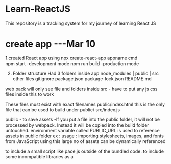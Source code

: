 # Learn-ReactJS
This repository is a tracking system for my journey of learning React JS

# create app                                  ---Mar 10
1.created React app using 
    npx create-react-app appname   cmd  
    npm start   -development mode
    npm run build    -production mode

2. Folder structure
    Had 3 folders inside app
    node_modules   |  public  |   src
    other files 
        gitignore
        package.json
        package-lock.json
        README.md

web pack will only see file and folders inside src   - have to put any js css files inside this to work  

These files must exist with exact filenames
public/index.html   this is the only file that can be used to build under public/
src/index.js



public  - to save assets 
   -If you put a file into the public folder, it will not be processed by webpack. Instead it will be copied into the build folder untouched.
   environment variable called PUBLIC_URL is used to reference assets in public folder
  ex    : <link rel="icon" href="%PUBLIC_URL%/favicon.ico" /> 
  usage :  importing stylesheets, images, and fonts from JavaScript
  using this large no of assets can be dynamically referenced

  to include a small script like pace.js outside of the bundled code.
  to include some incompatible libraries as a <script>



3. installing bootstrap
---using the CDN or Content Delivery Network
    <link rel="stylesheet"
        href="https://cdn.jsdelivr.net/npm/bootstrap@5.3.1/dist/css/bootstrap.min.css"
        integrity="sha384-Gn5384xqQ1aoWXA+058RXPxPg6fy4IWvTNh0E263XmFcJlSAwiGgFAW/dAiS6JXm"
    />  in head of index.html


---got warning messages saying package deprecated 
     npm auditfix --force   more vulnerablities
     revert to previos package json and npm install again
     git log package-lock.json
     git checkout [ID] -- package-lock.json
---then create react app is not a suitable option 
    use vite :If  app doesn’t have an existing setup for compiling JavaScript modules, set it up with Vite.

    or next js


# Next.js’ Pages Router 

# JSX      -Mar 11

Is a syntax extension to represent Markup
it turns into javascript objects

The Rules of JSX 
1. Return a single root element 
can wrap into on parent using div tag or fragment <>   </>

2.close all the tags
JSX requires tags to be explicitly closed: self-closing tags like <img> must become <img />

3.camelCase all most of the things
 attributes written in JSX become keys of JavaScript objects.
variable names can’t contain dashes or be reserved words like class

{ } to reference JS variable inside JSX
curly braces: A window into the JavaScript world 

{} can only be used in
--As attributes immediately following the = sign: 
--As text directly inside a JSX tag: 


# Rendering elements
reasons for a component to render:
---component’s initial render.
---The component’s (or one of its ancestors’) state has been updated.

 “Rendering” is React calling your components.

On initial render, React will call the root component.
For subsequent renders, React will call the function component whose state update triggered the render.

After rendering (calling) your components, React will modify the DOM.

For the initial render, React will use the appendChild() DOM API to put all the DOM nodes it has created on screen.
For re-renders, React will apply the minimal necessary operations (calculated while rendering!) to make the DOM match the latest rendering output.

React only changes the DOM nodes if there’s a difference between renders


Any screen update in a React app happens in three steps:
Trigger
Render
Commit

You can use Strict Mode to find mistakes in your components
React does not touch the DOM if the rendering result is the same as last time

# React hooks


# props
can pass:
    state
    JS values
    functions 
immutable 

# prop drilling



# state vs variable
A state variable to retain the data between renders.
A state setter function to update the variable and trigger React to render the component again.

local variable 
Local variables don’t persist between renders.
Changes to local variables won’t trigger renders
# state uplifting 
cons of state uplifting is prop drilling.

stateless Component: withou states.
# context


# errors
This is probably not a problem with npm. There is likely additional logging output above.

node --max_old_space_size=4096 node_modules/@angular/cli/bin/ng build --prod
Most of the time this error occurs javascript heap went out of the memory. 

# react dom
A React component has a one-to-one relationship to a HTML element that is displayed on the webpage and React keeps track of which HTML elements need to be updated. 
# create forms                --march 27
we can create two components (inputs) in react form 
controlled & uncontrolled
Controlled mean the input is in synced using state on every update(type delete check uncheck) where it is saved and controlled by onchange attribute/function
uncontrolled mean input is only synced when submitting form
useRef hook is used. 
this helps to validate inputs before submitting it.

# form validaton   --march 28


# context
Question 2
Assuming that the default theme for the application is ‘light’, what should be the default value passed to the createContext call? 
undefined 
null 
The string "light"
--the default value is not relevant and can be any value. It’s only useful for testing components in isolation or as a default value when a context consumer does not have a Provider further up in the tree.

